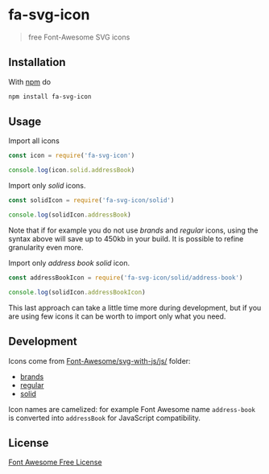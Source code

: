 # fa-svg-icon

> free Font-Awesome SVG icons

## Installation

With [npm](https://www.npmjs.com/) do

```bash
npm install fa-svg-icon
```

## Usage

Import all icons

```javascript
const icon = require('fa-svg-icon')

console.log(icon.solid.addressBook)
```

Import only *solid* icons.

```javascript
const solidIcon = require('fa-svg-icon/solid')

console.log(solidIcon.addressBook)
```

Note that if for example you do not use *brands* and *regular* icons, using
the syntax above will save up to 450kb in your build.
It is possible to refine granularity even more.

Import only *address book solid* icon.

```javascript
const addressBookIcon = require('fa-svg-icon/solid/address-book')

console.log(solidIcon.addressBookIcon)
```

This last approach can take a little time more during development, but if
you are using few icons it can be worth to import only what you need.

## Development

Icons come from [Font-Awesome/svg-with-js/js/](https://github.com/FortAwesome/Font-Awesome/tree/master/svg-with-js/js) folder:

* [brands](https://github.com/FortAwesome/Font-Awesome/blob/master/svg-with-js/js/fa-brands.js)
* [regular](https://github.com/FortAwesome/Font-Awesome/blob/master/svg-with-js/js/fa-regular.js)
* [solid](https://github.com/FortAwesome/Font-Awesome/blob/master/svg-with-js/js/fa-solid.js)

Icon names are camelized: for example Font Awesome name `address-book` is
converted into `addressBook` for JavaScript compatibility.

## License

[Font Awesome Free License](https://github.com/FortAwesome/Font-Awesome/blob/master/LICENSE.txt)

